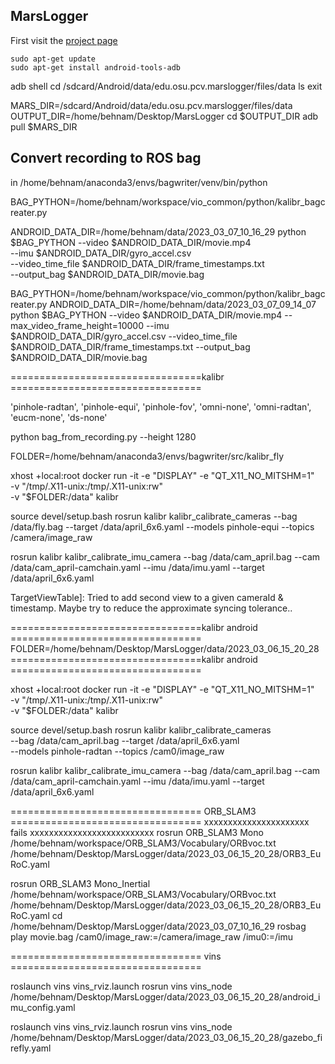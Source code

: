 ## MarsLogger

First visit the [project page](https://github.com/OSUPCVLab/mobile-ar-sensor-logger/wiki/Transfer-Android-Ubuntu)

```
sudo apt-get update
sudo apt-get install android-tools-adb
```

adb shell
cd /sdcard/Android/data/edu.osu.pcv.marslogger/files/data
ls
exit


MARS_DIR=/sdcard/Android/data/edu.osu.pcv.marslogger/files/data
OUTPUT_DIR=/home/behnam/Desktop/MarsLogger
cd $OUTPUT_DIR
adb pull $MARS_DIR

## Convert recording to ROS bag
in  /home/behnam/anaconda3/envs/bagwriter/venv/bin/python


BAG_PYTHON=/home/behnam/workspace/vio_common/python/kalibr_bagcreater.py

ANDROID_DATA_DIR=/home/behnam/data/2023_03_07_10_16_29
python $BAG_PYTHON --video $ANDROID_DATA_DIR/movie.mp4 \
--imu $ANDROID_DATA_DIR/gyro_accel.csv \
--video_time_file $ANDROID_DATA_DIR/frame_timestamps.txt \
--output_bag $ANDROID_DATA_DIR/movie.bag



BAG_PYTHON=/home/behnam/workspace/vio_common/python/kalibr_bagcreater.py
ANDROID_DATA_DIR=/home/behnam/data/2023_03_07_09_14_07
python $BAG_PYTHON --video $ANDROID_DATA_DIR/movie.mp4  --max_video_frame_height=10000 --imu $ANDROID_DATA_DIR/gyro_accel.csv --video_time_file $ANDROID_DATA_DIR/frame_timestamps.txt --output_bag $ANDROID_DATA_DIR/movie.bag 


=================================kalibr =================================

'pinhole-radtan', 'pinhole-equi', 'pinhole-fov', 'omni-none', 'omni-radtan', 'eucm-none', 'ds-none'

python bag_from_recording.py --height 1280


FOLDER=/home/behnam/anaconda3/envs/bagwriter/src/kalibr_fly

xhost +local:root
docker run -it -e "DISPLAY" -e "QT_X11_NO_MITSHM=1" \
    -v "/tmp/.X11-unix:/tmp/.X11-unix:rw" \
    -v "$FOLDER:/data" kalibr

source devel/setup.bash
rosrun kalibr kalibr_calibrate_cameras     --bag /data/fly.bag --target /data/april_6x6.yaml     --models pinhole-equi --topics /camera/image_raw

rosrun kalibr kalibr_calibrate_imu_camera --bag /data/cam_april.bag --cam  /data/cam_april-camchain.yaml  --imu  /data/imu.yaml  --target /data/april_6x6.yaml




TargetViewTable]: Tried to add second view to a given cameraId & timestamp. Maybe try to reduce the approximate syncing tolerance..


=================================kalibr android =================================
FOLDER=/home/behnam/Desktop/MarsLogger/data/2023_03_06_15_20_28
=================================kalibr android =================================

xhost +local:root
docker run -it -e "DISPLAY" -e "QT_X11_NO_MITSHM=1" \
    -v "/tmp/.X11-unix:/tmp/.X11-unix:rw" \
    -v "$FOLDER:/data" kalibr
    
    
    
source devel/setup.bash
rosrun kalibr kalibr_calibrate_cameras \
    --bag /data/cam_april.bag --target /data/april_6x6.yaml \
    --models pinhole-radtan --topics /cam0/image_raw  
    
    
    
rosrun kalibr kalibr_calibrate_imu_camera --bag /data/cam_april.bag --cam  /data/cam_april-camchain.yaml  --imu  /data/imu.yaml  --target /data/april_6x6.yaml


================================= ORB_SLAM3 =================================
xxxxxxxxxxxxxxxxxxxxxx fails xxxxxxxxxxxxxxxxxxxxxxxxxx
rosrun ORB_SLAM3 Mono /home/behnam/workspace/ORB_SLAM3/Vocabulary/ORBvoc.txt  /home/behnam/Desktop/MarsLogger/data/2023_03_06_15_20_28/ORB3_EuRoC.yaml


rosrun ORB_SLAM3 Mono_Inertial /home/behnam/workspace/ORB_SLAM3/Vocabulary/ORBvoc.txt      /home/behnam/Desktop/MarsLogger/data/2023_03_06_15_20_28/ORB3_EuRoC.yaml
cd /home/behnam/Desktop/MarsLogger/data/2023_03_07_10_16_29
rosbag play movie.bag /cam0/image_raw:=/camera/image_raw  /imu0:=/imu


================================= vins =================================

roslaunch vins vins_rviz.launch
rosrun vins vins_node /home/behnam/Desktop/MarsLogger/data/2023_03_06_15_20_28/android_imu_config.yaml

roslaunch vins vins_rviz.launch
rosrun vins vins_node /home/behnam/Desktop/MarsLogger/data/2023_03_06_15_20_28/gazebo_firefly.yaml



